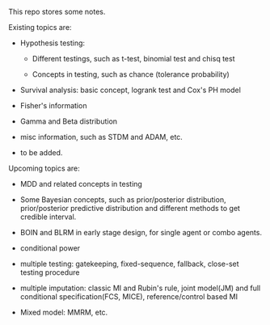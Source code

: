 This repo stores some notes.

Existing topics are:

- Hypothesis testing: 

    - Different testings, such as t-test, binomial test and chisq test
    
    - Concepts in testing, such as chance (tolerance probability)

- Survival analysis: basic concept, logrank test and Cox's PH model

- Fisher's information

- Gamma and Beta distribution

- misc information, such as STDM and ADAM, etc.

- to be added.

Upcoming topics are:

- MDD and related concepts in testing

- Some Bayesian concepts, such as prior/posterior distribution, prior/posterior predictive distribution and different methods to get credible interval.

- BOIN and BLRM in early stage design, for single agent or combo agents.

- conditional power

- multiple testing: gatekeeping, fixed-sequence, fallback, close-set testing procedure

- multiple imputation: classic MI and Rubin's rule, joint model(JM) and full conditional specification(FCS, MICE), reference/control based MI

- Mixed model: MMRM, etc.
